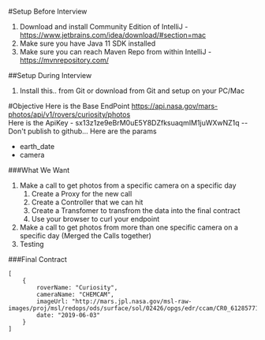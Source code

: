 #Setup Before Interview
1. Download and install Community Edition of IntelliJ - https://www.jetbrains.com/idea/download/#section=mac 
2. Make sure you have Java 11 SDK installed
3. Make sure you can reach Maven Repo from within IntelliJ - https://mvnrepository.com/

##Setup During Interview
1. Install this.. from Git or download from Git and setup on your PC/Mac

#Objective
Here is the Base EndPoint https://api.nasa.gov/mars-photos/api/v1/rovers/curiosity/photos  
Here is the ApiKey - sx13z1ze9eBrM0uE5Y8DZfksuaqmIM1juWXwNZ1q --Don't publish to github...
Here are the params
- earth_date 
- camera


###What We Want
1. Make a call to get photos from a specific camera on a specific day
   1. Create a Proxy for the new call
   2. Create a Controller that we can hit
   3. Create a Transfomer to transfrom the data into the final contract
   4. Use your browser to curl your endpoint 
2. Make a call to get photos from more than one specific camera on a specific day (Merged the Calls together)
3. Testing


###Final Contract
```
[
    {
        roverName: "Curiosity",
        cameraName: "CHEMCAM",
        imageUrl: "http://mars.jpl.nasa.gov/msl-raw-images/proj/msl/redops/ods/surface/sol/02426/opgs/edr/ccam/CR0_612857715EDR_F0752860CCAM05424M_.JPG",
        date: "2019-06-03"
    }
]
```
